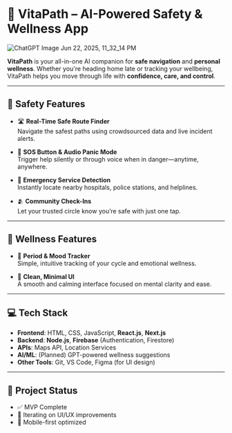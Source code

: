 # 🌟 VitaPath – AI-Powered Safety & Wellness App
![ChatGPT Image Jun 22, 2025, 11_32_14 PM](https://github.com/user-attachments/assets/ffb299a3-a4f3-4185-a87e-a43e1735ebd0)

**VitaPath** is your all-in-one AI companion for **safe navigation** and **personal wellness**. Whether you're heading home late or tracking your wellbeing, VitaPath helps you move through life with **confidence, care, and control**.

---

## 🚨 Safety Features

- 🛣️ **Real-Time Safe Route Finder**  
  Navigate the safest paths using crowdsourced data and live incident alerts.

- 🚨 **SOS Button & Audio Panic Mode**  
  Trigger help silently or through voice when in danger—anytime, anywhere.

- 🧭 **Emergency Service Detection**  
  Instantly locate nearby hospitals, police stations, and helplines.

- 🫂 **Community Check-Ins**  
  Let your trusted circle know you’re safe with just one tap.

---

## 💖 Wellness Features

- 📅 **Period & Mood Tracker**  
  Simple, intuitive tracking of your cycle and emotional wellness.

- 🌈 **Clean, Minimal UI**  
  A smooth and calming interface focused on mental clarity and ease.

---

## 💻 Tech Stack

- **Frontend**: HTML, CSS, JavaScript, **React.js**, **Next.js**  
- **Backend**: **Node.js**, **Firebase** (Authentication, Firestore)  
- **APIs**: Maps API, Location Services  
- **AI/ML**: (Planned) GPT-powered wellness suggestions  
- **Other Tools**: Git, VS Code, Figma (for UI design)

---

## 🚀 Project Status

- ✅ MVP Complete  
- 🔄 Iterating on UI/UX improvements  
- 📱 Mobile-first optimized  
